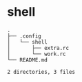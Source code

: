 # shell

```tree
.
├── .config
│   └── shell
│       ├── extra.rc
│       └── work.rc
└── README.md

2 directories, 3 files
```
